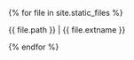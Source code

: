 ---
---
{% for file in site.static_files %}
  <p>{{ file.path }} | {{ file.extname }}</p>
{% endfor %}

